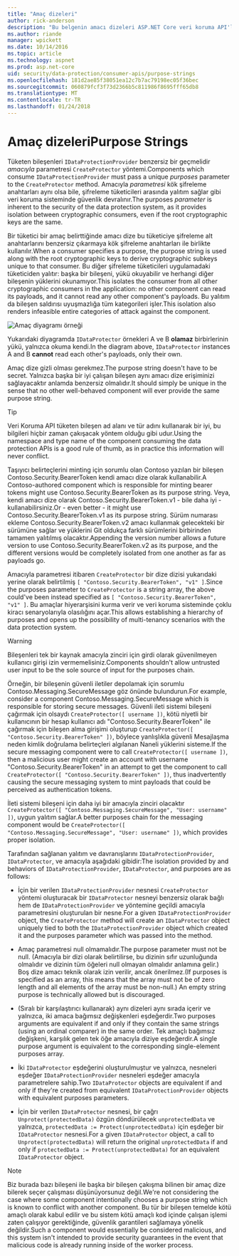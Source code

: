 ```yaml
---
title: "Amaç dizeleri"
author: rick-anderson
description: "Bu belgenin amacı dizeleri ASP.NET Core veri koruma API'ları nasıl kullanıldığını ayrıntıları verilmektedir."
ms.author: riande
manager: wpickett
ms.date: 10/14/2016
ms.topic: article
ms.technology: aspnet
ms.prod: asp.net-core
uid: security/data-protection/consumer-apis/purpose-strings
ms.openlocfilehash: 181d2ae85f38051ea12c7b7ac79198ec05f36bec
ms.sourcegitcommit: 060879fcf3f73d2366b5c811986f8695fff65db8
ms.translationtype: MT
ms.contentlocale: tr-TR
ms.lasthandoff: 01/24/2018
---
```

# <a name="purpose-strings"></a><span data-ttu-id="8b3a7-103">Amaç dizeleri</span><span class="sxs-lookup"><span data-stu-id="8b3a7-103">Purpose Strings</span></span>

<a name="data-protection-consumer-apis-purposes"></a>

<span data-ttu-id="8b3a7-104">Tüketen bileşenleri `IDataProtectionProvider` benzersiz bir geçmelidir *amacıyla* parametresi `CreateProtector` yöntemi.</span><span class="sxs-lookup"><span data-stu-id="8b3a7-104">Components which consume `IDataProtectionProvider` must pass a unique *purposes* parameter to the `CreateProtector` method.</span></span> <span data-ttu-id="8b3a7-105">Amacıyla *parametresi* kök şifreleme anahtarları aynı olsa bile, şifreleme tüketicileri arasında yalıtım sağlar gibi veri koruma sisteminde güvenlik devralınır.</span><span class="sxs-lookup"><span data-stu-id="8b3a7-105">The purposes *parameter* is inherent to the security of the data protection system, as it provides isolation between cryptographic consumers, even if the root cryptographic keys are the same.</span></span>

<span data-ttu-id="8b3a7-106">Bir tüketici bir amaç belirttiğinde amacı dize bu tüketiciye şifreleme alt anahtarlarını benzersiz çıkarmaya kök şifreleme anahtarları ile birlikte kullanılır.</span><span class="sxs-lookup"><span data-stu-id="8b3a7-106">When a consumer specifies a purpose, the purpose string is used along with the root cryptographic keys to derive cryptographic subkeys unique to that consumer.</span></span> <span data-ttu-id="8b3a7-107">Bu diğer şifreleme tüketicileri uygulamadaki tüketiciden yalıtır: başka bir bileşeni, yükü okuyabilir ve herhangi diğer bileşenin yüklerini okunamıyor.</span><span class="sxs-lookup"><span data-stu-id="8b3a7-107">This isolates the consumer from all other cryptographic consumers in the application: no other component can read its payloads, and it cannot read any other component's payloads.</span></span> <span data-ttu-id="8b3a7-108">Bu yalıtım da bileşen saldırısı uyuşmazlığa tüm kategorileri işler.</span><span class="sxs-lookup"><span data-stu-id="8b3a7-108">This isolation also renders infeasible entire categories of attack against the component.</span></span>

![Amaç diyagramı örneği](purpose-strings/_static/purposes.png)

<span data-ttu-id="8b3a7-110">Yukarıdaki diyagramda `IDataProtector` örnekleri A ve B **olamaz** birbirlerinin yükü, yalnızca okuma kendi.</span><span class="sxs-lookup"><span data-stu-id="8b3a7-110">In the diagram above, `IDataProtector` instances A and B **cannot** read each other's payloads, only their own.</span></span>

<span data-ttu-id="8b3a7-111">Amaç dize gizli olması gerekmez.</span><span class="sxs-lookup"><span data-stu-id="8b3a7-111">The purpose string doesn't have to be secret.</span></span> <span data-ttu-id="8b3a7-112">Yalnızca başka bir iyi çalışan bileşen aynı amacı dize erişiminizi sağlayacaktır anlamda benzersiz olmalıdır.</span><span class="sxs-lookup"><span data-stu-id="8b3a7-112">It should simply be unique in the sense that no other well-behaved component will ever provide the same purpose string.</span></span>

>[!TIP]
> <span data-ttu-id="8b3a7-113">Veri Koruma API tüketen bileşen ad alanı ve tür adını kullanarak bir iyi, bu bilgileri hiçbir zaman çakışacak yöntem olduğu gibi udur.</span><span class="sxs-lookup"><span data-stu-id="8b3a7-113">Using the namespace and type name of the component consuming the data protection APIs is a good rule of thumb, as in practice this information will never conflict.</span></span>
>
><span data-ttu-id="8b3a7-114">Taşıyıcı belirteçlerini minting için sorumlu olan Contoso yazılan bir bileşen Contoso.Security.BearerToken kendi amacı dize olarak kullanabilir.</span><span class="sxs-lookup"><span data-stu-id="8b3a7-114">A Contoso-authored component which is responsible for minting bearer tokens might use Contoso.Security.BearerToken as its purpose string.</span></span> <span data-ttu-id="8b3a7-115">Veya, kendi amacı dize olarak Contoso.Security.BearerToken.v1 - bile daha iyi - kullanabilirsiniz.</span><span class="sxs-lookup"><span data-stu-id="8b3a7-115">Or - even better - it might use Contoso.Security.BearerToken.v1 as its purpose string.</span></span> <span data-ttu-id="8b3a7-116">Sürüm numarası ekleme Contoso.Security.BearerToken.v2 amacı kullanmak gelecekteki bir sürümüne sağlar ve yüklerini Git oldukça farklı sürümlerini birbirinden tamamen yalıtılmış olacaktır.</span><span class="sxs-lookup"><span data-stu-id="8b3a7-116">Appending the version number allows a future version to use Contoso.Security.BearerToken.v2 as its purpose, and the different versions would be completely isolated from one another as far as payloads go.</span></span>

<span data-ttu-id="8b3a7-117">Amacıyla parametresi itibaren `CreateProtector` bir dize dizisi yukarıdaki yerine olarak belirtilmiş `[ "Contoso.Security.BearerToken", "v1" ]`.</span><span class="sxs-lookup"><span data-stu-id="8b3a7-117">Since the purposes parameter to `CreateProtector` is a string array, the above could've been instead specified as `[ "Contoso.Security.BearerToken", "v1" ]`.</span></span> <span data-ttu-id="8b3a7-118">Bu amaçlar hiyerarşisini kurma verir ve veri koruma sisteminde çoklu kiracı senaryolarıyla olasılığını açar.</span><span class="sxs-lookup"><span data-stu-id="8b3a7-118">This allows establishing a hierarchy of purposes and opens up the possibility of multi-tenancy scenarios with the data protection system.</span></span>

<a name="data-protection-contoso-purpose"></a>

>[!WARNING]
> <span data-ttu-id="8b3a7-119">Bileşenleri tek bir kaynak amacıyla zinciri için girdi olarak güvenilmeyen kullanıcı girişi izin vermemelisiniz.</span><span class="sxs-lookup"><span data-stu-id="8b3a7-119">Components shouldn't allow untrusted user input to be the sole source of input for the purposes chain.</span></span>
>
><span data-ttu-id="8b3a7-120">Örneğin, bir bileşenin güvenli iletiler depolamak için sorumlu Contoso.Messaging.SecureMessage göz önünde bulundurun.</span><span class="sxs-lookup"><span data-stu-id="8b3a7-120">For example, consider a component Contoso.Messaging.SecureMessage which is responsible for storing secure messages.</span></span> <span data-ttu-id="8b3a7-121">Güvenli ileti sistemi bileşeni çağırmak için olsaydı `CreateProtector([ username ])`, kötü niyetli bir kullanıcının bir hesap kullanıcı adı "Contoso.Security.BearerToken" ile çağırmak için bileşen alma girişimi oluşturup `CreateProtector([ "Contoso.Security.BearerToken" ])`, böylece yanlışlıkla güvenli Mesajlaşma neden kimlik doğrulama belirteçleri algılanan Naneli yüklerini sisteme.</span><span class="sxs-lookup"><span data-stu-id="8b3a7-121">If the secure messaging component were to call `CreateProtector([ username ])`, then a malicious user might create an account with username "Contoso.Security.BearerToken" in an attempt to get the component to call `CreateProtector([ "Contoso.Security.BearerToken" ])`, thus inadvertently causing the secure messaging system to mint payloads that could be perceived as authentication tokens.</span></span>
>
><span data-ttu-id="8b3a7-122">İleti sistemi bileşeni için daha iyi bir amacıyla zinciri olacaktır `CreateProtector([ "Contoso.Messaging.SecureMessage", "User: username" ])`, uygun yalıtım sağlar.</span><span class="sxs-lookup"><span data-stu-id="8b3a7-122">A better purposes chain for the messaging component would be `CreateProtector([ "Contoso.Messaging.SecureMessage", "User: username" ])`, which provides proper isolation.</span></span>

<span data-ttu-id="8b3a7-123">Tarafından sağlanan yalıtım ve davranışlarını `IDataProtectionProvider`, `IDataProtector`, ve amacıyla aşağıdaki gibidir:</span><span class="sxs-lookup"><span data-stu-id="8b3a7-123">The isolation provided by and behaviors of `IDataProtectionProvider`, `IDataProtector`, and purposes are as follows:</span></span>

* <span data-ttu-id="8b3a7-124">İçin bir verilen `IDataProtectionProvider` nesnesi `CreateProtector` yöntemi oluşturacak bir `IDataProtector` nesneyi benzersiz olarak bağlı hem de `IDataProtectionProvider` ve yöntemine geçildi amacıyla parametresini oluşturulan bir nesne.</span><span class="sxs-lookup"><span data-stu-id="8b3a7-124">For a given `IDataProtectionProvider` object, the `CreateProtector` method will create an `IDataProtector` object uniquely tied to both the `IDataProtectionProvider` object which created it and the purposes parameter which was passed into the method.</span></span>

* <span data-ttu-id="8b3a7-125">Amaç parametresi null olmamalıdır.</span><span class="sxs-lookup"><span data-stu-id="8b3a7-125">The purpose parameter must not be null.</span></span> <span data-ttu-id="8b3a7-126">(Amacıyla bir dizi olarak belirtilirse, bu dizinin sıfır uzunluğunda olmalıdır ve dizinin tüm öğeleri null olmayan olmalıdır anlamına gelir.) Boş dize amacı teknik olarak izin verilir, ancak önerilmez.</span><span class="sxs-lookup"><span data-stu-id="8b3a7-126">(If purposes is specified as an array, this means that the array must not be of zero length and all elements of the array must be non-null.) An empty string purpose is technically allowed but is discouraged.</span></span>

* <span data-ttu-id="8b3a7-127">(Sıralı bir karşılaştırıcı kullanarak) aynı dizeleri aynı sırada içerir ve yalnızca, iki amaca bağımsız değişkenleri eşdeğerdir.</span><span class="sxs-lookup"><span data-stu-id="8b3a7-127">Two purposes arguments are equivalent if and only if they contain the same strings (using an ordinal comparer) in the same order.</span></span> <span data-ttu-id="8b3a7-128">Tek amaçlı bağımsız değişkeni, karşılık gelen tek öğe amacıyla diziye eşdeğerdir.</span><span class="sxs-lookup"><span data-stu-id="8b3a7-128">A single purpose argument is equivalent to the corresponding single-element purposes array.</span></span>

* <span data-ttu-id="8b3a7-129">İki `IDataProtector` eşdeğerini oluşturulmuştur ve yalnızca, nesneleri eşdeğer `IDataProtectionProvider` nesneleri eşdeğer amacıyla parametrelere sahip.</span><span class="sxs-lookup"><span data-stu-id="8b3a7-129">Two `IDataProtector` objects are equivalent if and only if they're created from equivalent `IDataProtectionProvider` objects with equivalent purposes parameters.</span></span>

* <span data-ttu-id="8b3a7-130">İçin bir verilen `IDataProtector` nesnesi, bir çağrı `Unprotect(protectedData)` özgün döndürülecek `unprotectedData` ve yalnızca, `protectedData := Protect(unprotectedData)` için eşdeğer bir `IDataProtector` nesnesi.</span><span class="sxs-lookup"><span data-stu-id="8b3a7-130">For a given `IDataProtector` object, a call to `Unprotect(protectedData)` will return the original `unprotectedData` if and only if `protectedData := Protect(unprotectedData)` for an equivalent `IDataProtector` object.</span></span>

> [!NOTE]
> <span data-ttu-id="8b3a7-131">Biz burada bazı bileşeni ile başka bir bileşen çakışma bilinen bir amaç dize bilerek seçer çalışması düşünüyorsunuz değil.</span><span class="sxs-lookup"><span data-stu-id="8b3a7-131">We're not considering the case where some component intentionally chooses a purpose string which is known to conflict with another component.</span></span> <span data-ttu-id="8b3a7-132">Bu tür bir bileşen temelde kötü amaçlı olarak kabul edilir ve bu sistem kötü amaçlı kod içinde çalışan işlemi zaten çalışıyor gerektiğinde, güvenlik garantileri sağlamaya yönelik değildir.</span><span class="sxs-lookup"><span data-stu-id="8b3a7-132">Such a component would essentially be considered malicious, and this system isn't intended to provide security guarantees in the event that malicious code is already running inside of the worker process.</span></span>
